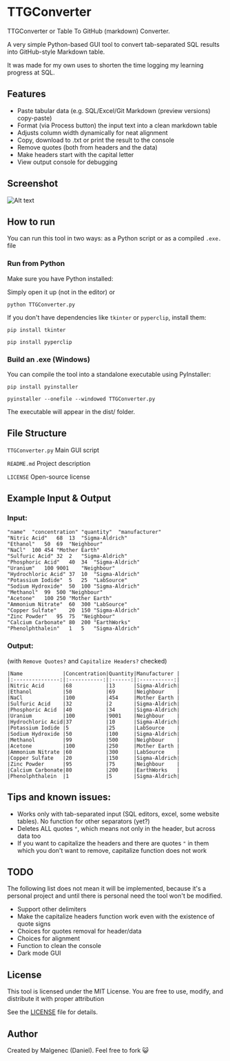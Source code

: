 # TTGConverter

TTGConverter or Table To GitHub (markdown) Converter.

A very simple Python-based GUI tool to convert tab-separated SQL results into GitHub-style Markdown table.

It was made for my own uses to shorten the time logging my learning progress at SQL.

## Features

- Paste tabular data (e.g. SQL/Excel/Git Markdown (preview versions) copy-paste)
- Format (via Process button) the input text into a clean markdown table
- Adjusts column width dynamically for neat alignment
- Copy, download to .txt or print the result to the console
- Remove quotes (both from headers and the data)
- Make headers start with the capital letter
- View output console for debugging

## Screenshot


![Alt text](/daniel_data_journey/Python_Scripts/Table_To_Git_Markdown_Converter/display_window.png?raw=true "Screenshot from the TTGConverter v1.0")

## How to run

You can run this tool in two ways: as a Python script or as a compiled `.exe.` file

### Run from Python

Make sure you have Python installed:

Simply open it up (not in the editor) or

```
python TTGConverter.py
```

If you don't have dependencies like `tkinter` or `pyperclip`, install them:

```
pip install tkinter
```

```
pip install pyperclip
```

### Build an .exe (Windows)

You can compile the tool into a standalone executable using PyInstaller:

```
pip install pyinstaller

pyinstaller --onefile --windowed TTGConverter.py
```

The executable will appear in the dist/ folder.

## File Structure

`TTGConverter.py`     Main GUI script

`README.md`           Project description

`LICENSE`             Open-source license

## Example Input & Output

### Input:

```
"name"	"concentration"	"quantity"	"manufacturer"
"Nitric Acid"	68	13	"Sigma-Aldrich"
"Ethanol"	50	69	"Neighbour"
"NaCl"	100	454	"Mother Earth"
"Sulfuric Acid"	32	2	"Sigma-Aldrich"
"Phosphoric Acid"	40	34	"Sigma-Aldrich"
"Uranium"	100	9001	"Neighbour"
"Hydrochloric Acid"	37	10	"Sigma-Aldrich"
"Potassium Iodide"	5	25	"LabSource"
"Sodium Hydroxide"	50	100	"Sigma-Aldrich"
"Methanol"	99	500	"Neighbour"
"Acetone"	100	250	"Mother Earth"
"Ammonium Nitrate"	60	300	"LabSource"
"Copper Sulfate"	20	150	"Sigma-Aldrich"
"Zinc Powder"	95	75	"Neighbour"
"Calcium Carbonate"	80	200	"EarthWorks"
"Phenolphthalein"	1	5	"Sigma-Aldrich"
```

### Output:

(with `Remove Quotes?` and `Capitalize Headers?` checked)

```
|Name             |Concentration|Quantity|Manufacturer |
|:---------------:|:-----------:|:------:|:-----------:|
|Nitric Acid      |68           |13      |Sigma-Aldrich|
|Ethanol          |50           |69      |Neighbour    |
|NaCl             |100          |454     |Mother Earth |
|Sulfuric Acid    |32           |2       |Sigma-Aldrich|
|Phosphoric Acid  |40           |34      |Sigma-Aldrich|
|Uranium          |100          |9001    |Neighbour    |
|Hydrochloric Acid|37           |10      |Sigma-Aldrich|
|Potassium Iodide |5            |25      |LabSource    |
|Sodium Hydroxide |50           |100     |Sigma-Aldrich|
|Methanol         |99           |500     |Neighbour    |
|Acetone          |100          |250     |Mother Earth |
|Ammonium Nitrate |60           |300     |LabSource    |
|Copper Sulfate   |20           |150     |Sigma-Aldrich|
|Zinc Powder      |95           |75      |Neighbour    |
|Calcium Carbonate|80           |200     |EarthWorks   |
|Phenolphthalein  |1            |5       |Sigma-Aldrich|
```

## Tips and known issues:

- Works only with tab-separated input (SQL editors, excel, some website tables). No function for other separators (yet?)
- Deletes ALL quotes `"`, which means not only in the header, but across data too
- If you want to capitalize the headers and there are quotes `"` in them which you don't want to remove, capitalize function does not work

## TODO

The following list does not mean it will be implemented, because it's a personal project and until there is personal need the tool won't be modified.

- Support other delimiters
- Make the capitalize headers function work even with the existence of quote signs
- Choices for quotes removal for header/data
- Choices for alignment
- Function to clean the console
- Dark mode GUI

## License

This tool is licensed under the MIT License. You are free to use, modify, and distribute it with proper attribution

See the [LICENSE](./LICENSE) file for details.

## Author

Created by Malgenec (Daniel). Feel free to fork :smiley_cat:
